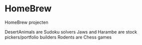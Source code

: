 # HomeBrew
HomeBrew projecten

DesertAnimals are Sudoku solvers
Jaws and Harambe are stock pickers/portfolio builders
Rodents are Chess games
